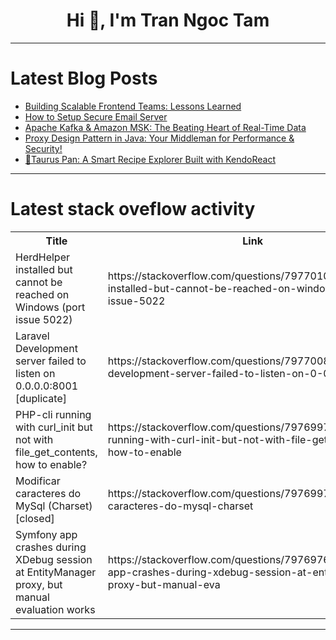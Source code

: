 <h1 align="center">Hi 👋, I'm Tran Ngoc Tam</h1>

---

# Latest Blog Posts 
<!-- BLOG-POST-LIST:START -->
- [Building Scalable Frontend Teams: Lessons Learned](https://dev.to/aleksandr_ryzhikov/building-scalable-frontend-teams-lessons-learned-124i)
- [How to Setup Secure Email Server](https://dev.to/firatkiral/how-to-setup-secure-email-server-2i1p)
- [Apache Kafka &amp; Amazon MSK: The Beating Heart of Real-Time Data](https://dev.to/leonardkachi/apache-kafka-amazon-msk-the-beating-heart-of-real-time-data-4e95)
- [Proxy Design Pattern in Java: Your Middleman for Performance &amp; Security!](https://dev.to/priyankbhardwaj1199/proxy-design-pattern-in-java-your-middleman-for-performance-security-3ch9)
- [🥗Taurus Pan: A Smart Recipe Explorer Built with KendoReact](https://dev.to/vero-code/taurus-pan-a-smart-recipe-explorer-built-with-kendoreact-17k5)
<!-- BLOG-POST-LIST:END -->

---

# Latest stack oveflow activity
<table>
  <tr><th>Title</th><th>Link</th></tr>
  <!-- STACKOVERFLOW:START --><tr><td>HerdHelper installed but cannot be reached on Windows &lpar;port issue 5022&rpar;</td><td>https://stackoverflow.com/questions/79770100/herdhelper-installed-but-cannot-be-reached-on-windows-port-issue-5022</td></tr><tr><td>Laravel Development server failed to listen on 0.0.0.0:8001 [duplicate]</td><td>https://stackoverflow.com/questions/79770081/laravel-development-server-failed-to-listen-on-0-0-0-08001</td></tr><tr><td>PHP-cli running with curl_init but not with file_get_contents, how to enable?</td><td>https://stackoverflow.com/questions/79769978/php-cli-running-with-curl-init-but-not-with-file-get-contents-how-to-enable</td></tr><tr><td>Modificar caracteres do MySql &lpar;Charset&rpar; [closed]</td><td>https://stackoverflow.com/questions/79769974/modificar-caracteres-do-mysql-charset</td></tr><tr><td>Symfony app crashes during XDebug session at EntityManager proxy, but manual evaluation works</td><td>https://stackoverflow.com/questions/79769765/symfony-app-crashes-during-xdebug-session-at-entitymanager-proxy-but-manual-eva</td></tr><!-- STACKOVERFLOW:END -->
</table>

---


